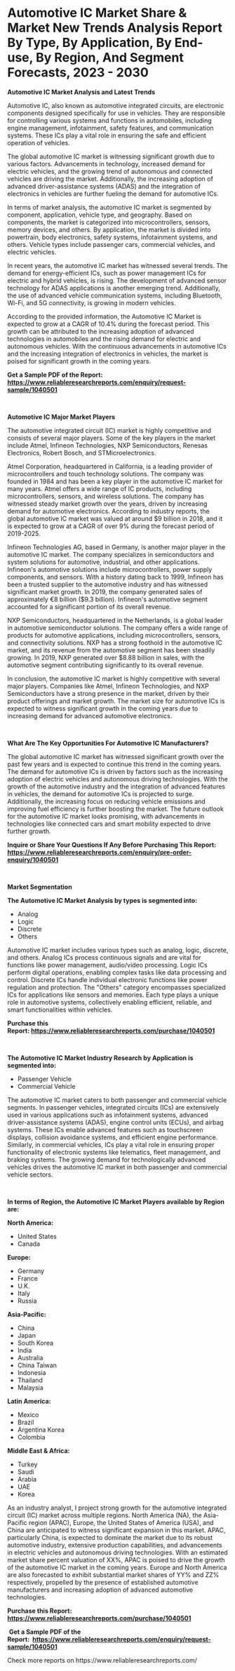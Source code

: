 <p><h1>Automotive IC Market Share & Market New Trends Analysis Report By Type, By Application, By End-use, By Region, And Segment Forecasts, 2023 - 2030</h1></p><p><strong>Automotive IC Market Analysis and Latest Trends</strong></p>
<p><p>Automotive IC, also known as automotive integrated circuits, are electronic components designed specifically for use in vehicles. They are responsible for controlling various systems and functions in automobiles, including engine management, infotainment, safety features, and communication systems. These ICs play a vital role in ensuring the safe and efficient operation of vehicles.</p><p>The global automotive IC market is witnessing significant growth due to various factors. Advancements in technology, increased demand for electric vehicles, and the growing trend of autonomous and connected vehicles are driving the market. Additionally, the increasing adoption of advanced driver-assistance systems (ADAS) and the integration of electronics in vehicles are further fueling the demand for automotive ICs.</p><p>In terms of market analysis, the automotive IC market is segmented by component, application, vehicle type, and geography. Based on components, the market is categorized into microcontrollers, sensors, memory devices, and others. By application, the market is divided into powertrain, body electronics, safety systems, infotainment systems, and others. Vehicle types include passenger cars, commercial vehicles, and electric vehicles.</p><p>In recent years, the automotive IC market has witnessed several trends. The demand for energy-efficient ICs, such as power management ICs for electric and hybrid vehicles, is rising. The development of advanced sensor technology for ADAS applications is another emerging trend. Additionally, the use of advanced vehicle communication systems, including Bluetooth, Wi-Fi, and 5G connectivity, is growing in modern vehicles.</p><p>According to the provided information, the Automotive IC Market is expected to grow at a CAGR of 10.4% during the forecast period. This growth can be attributed to the increasing adoption of advanced technologies in automobiles and the rising demand for electric and autonomous vehicles. With the continuous advancements in automotive ICs and the increasing integration of electronics in vehicles, the market is poised for significant growth in the coming years.</p></p>
<p><strong>Get a Sample PDF of the Report:&nbsp; <a href="https://www.reliableresearchreports.com/enquiry/request-sample/1040501">https://www.reliableresearchreports.com/enquiry/request-sample/1040501</a></strong></p>
<p>&nbsp;</p>
<p><strong>Automotive IC Major Market Players</strong></p>
<p><p>The automotive integrated circuit (IC) market is highly competitive and consists of several major players. Some of the key players in the market include Atmel, Infineon Technologies, NXP Semiconductors, Renesas Electronics, Robert Bosch, and STMicroelectronics.</p><p>Atmel Corporation, headquartered in California, is a leading provider of microcontrollers and touch technology solutions. The company was founded in 1984 and has been a key player in the automotive IC market for many years. Atmel offers a wide range of IC products, including microcontrollers, sensors, and wireless solutions. The company has witnessed steady market growth over the years, driven by increasing demand for automotive electronics. According to industry reports, the global automotive IC market was valued at around $9 billion in 2018, and it is expected to grow at a CAGR of over 9% during the forecast period of 2019-2025.</p><p>Infineon Technologies AG, based in Germany, is another major player in the automotive IC market. The company specializes in semiconductors and system solutions for automotive, industrial, and other applications. Infineon's automotive solutions include microcontrollers, power supply components, and sensors. With a history dating back to 1999, Infineon has been a trusted supplier to the automotive industry and has witnessed significant market growth. In 2019, the company generated sales of approximately €8 billion ($9.3 billion). Infineon's automotive segment accounted for a significant portion of its overall revenue.</p><p>NXP Semiconductors, headquartered in the Netherlands, is a global leader in automotive semiconductor solutions. The company offers a wide range of products for automotive applications, including microcontrollers, sensors, and connectivity solutions. NXP has a strong foothold in the automotive IC market, and its revenue from the automotive segment has been steadily growing. In 2019, NXP generated over $8.88 billion in sales, with the automotive segment contributing significantly to its overall revenue.</p><p>In conclusion, the automotive IC market is highly competitive with several major players. Companies like Atmel, Infineon Technologies, and NXP Semiconductors have a strong presence in the market, driven by their product offerings and market growth. The market size for automotive ICs is expected to witness significant growth in the coming years due to increasing demand for advanced automotive electronics.</p></p>
<p>&nbsp;</p>
<p><strong>What Are The Key Opportunities For Automotive IC Manufacturers?</strong></p>
<p><p>The global automotive IC market has witnessed significant growth over the past few years and is expected to continue this trend in the coming years. The demand for automotive ICs is driven by factors such as the increasing adoption of electric vehicles and autonomous driving technologies. With the growth of the automotive industry and the integration of advanced features in vehicles, the demand for automotive ICs is projected to surge. Additionally, the increasing focus on reducing vehicle emissions and improving fuel efficiency is further boosting the market. The future outlook for the automotive IC market looks promising, with advancements in technologies like connected cars and smart mobility expected to drive further growth.</p></p>
<p><strong>Inquire or Share Your Questions If Any Before Purchasing This Report: <a href="https://www.reliableresearchreports.com/enquiry/pre-order-enquiry/1040501">https://www.reliableresearchreports.com/enquiry/pre-order-enquiry/1040501</a></strong></p>
<p>&nbsp;</p>
<p><strong>Market Segmentation</strong></p>
<p><strong>The Automotive IC Market Analysis by types is segmented into:</strong></p>
<p><ul><li>Analog</li><li>Logic</li><li>Discrete</li><li>Others</li></ul></p>
<p><p>Automotive IC market includes various types such as analog, logic, discrete, and others. Analog ICs process continuous signals and are vital for functions like power management, audio/video processing. Logic ICs perform digital operations, enabling complex tasks like data processing and control. Discrete ICs handle individual electronic functions like power regulation and protection. The "Others" category encompasses specialized ICs for applications like sensors and memories. Each type plays a unique role in automotive systems, collectively enabling efficient, reliable, and smart functionalities within vehicles.</p></p>
<p><strong>Purchase this Report:&nbsp;<a href="https://www.reliableresearchreports.com/purchase/1040501">https://www.reliableresearchreports.com/purchase/1040501</a></strong></p>
<p>&nbsp;</p>
<p><strong>The Automotive IC Market Industry Research by Application is segmented into:</strong></p>
<p><ul><li>Passenger Vehicle</li><li>Commercial Vehicle</li></ul></p>
<p><p>The automotive IC market caters to both passenger and commercial vehicle segments. In passenger vehicles, integrated circuits (ICs) are extensively used in various applications such as infotainment systems, advanced driver-assistance systems (ADAS), engine control units (ECUs), and airbag systems. These ICs enable advanced features such as touchscreen displays, collision avoidance systems, and efficient engine performance. Similarly, in commercial vehicles, ICs play a vital role in ensuring proper functionality of electronic systems like telematics, fleet management, and braking systems. The growing demand for technologically advanced vehicles drives the automotive IC market in both passenger and commercial vehicle sectors.</p></p>
<p>&nbsp;</p>
<p><strong>In terms of Region, the Automotive IC Market Players available by Region are:</strong></p>
<p>
    <p> <strong> North America: </strong>
        <ul>
            <li>United States</li>
            <li>Canada</li>
        </ul>
        </p> 
    <p> <strong> Europe: </strong>
        <ul>
            <li>Germany</li>
            <li>France</li>
            <li>U.K.</li>
            <li>Italy</li>
            <li>Russia</li>
        </ul>
        </p> 
    <p> <strong> Asia-Pacific: </strong>
        <ul>
            <li>China</li>
            <li>Japan</li>
            <li>South Korea</li>
            <li>India</li>
            <li>Australia</li>
            <li>China Taiwan</li>
            <li>Indonesia</li>
            <li>Thailand</li>
            <li>Malaysia</li>
        </ul>
        </p> 
    <p> <strong> Latin America: </strong>
        <ul>
            <li>Mexico</li>
            <li>Brazil</li>
            <li>Argentina Korea</li>
            <li>Colombia</li>
        </ul>
        </p> 
    <p> <strong> Middle East & Africa: </strong>
        <ul>
            <li>Turkey</li>
            <li>Saudi</li>
            <li>Arabia</li>
            <li>UAE</li>
            <li>Korea</li>
        </ul>
    </p>
    </p>
<p><p>As an industry analyst, I project strong growth for the automotive integrated circuit (IC) market across multiple regions. North America (NA), the Asia-Pacific region (APAC), Europe, the United States of America (USA), and China are anticipated to witness significant expansion in this market. APAC, particularly China, is expected to dominate the market due to its robust automotive industry, extensive production capabilities, and advancements in electric vehicles and autonomous driving technologies. With an estimated market share percent valuation of XX%, APAC is poised to drive the growth of the automotive IC market in the coming years. Europe and North America are also forecasted to exhibit substantial market shares of YY% and ZZ% respectively, propelled by the presence of established automotive manufacturers and increasing adoption of advanced automotive technologies.</p></p>
<p><strong>Purchase this Report: <a href="https://www.reliableresearchreports.com/purchase/1040501">https://www.reliableresearchreports.com/purchase/1040501</a></strong></p>
<p>&nbsp;<strong>Get a Sample PDF of the Report:&nbsp;&nbsp;<a href="https://www.reliableresearchreports.com/enquiry/request-sample/1040501">https://www.reliableresearchreports.com/enquiry/request-sample/1040501</a></strong></p>
<p><strong></strong></p>
<p>Check more reports on https://www.reliableresearchreports.com/</p>